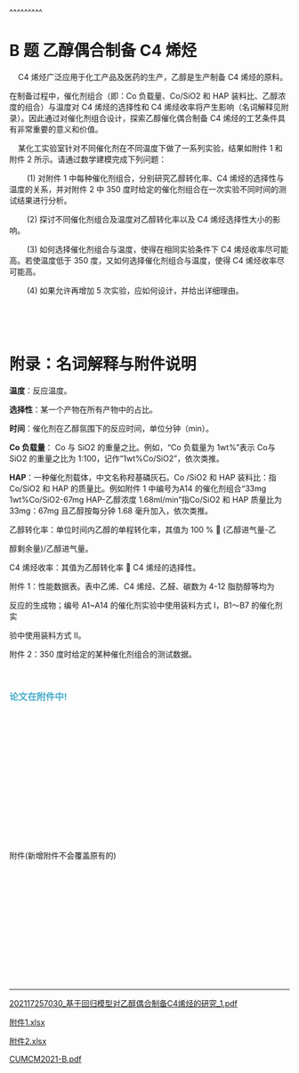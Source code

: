 
<BlogInfo title="基于回归模型对乙醇偶合制备 C4 烯烃的研究" author="白日梦想猿" pv=0 read_times=0 pre_cost_time=51 category="数学建模" tag_list="['美赛', '线性回归', '数学建模']" create_time="2021.09.12 22:53:53.435603" update_time="2022.09.05 22:28:36" />

^^^^^^^^^
<h1>B 题 乙醇偶合制备 C4 烯烃&nbsp;</h1>

<p>&nbsp;&nbsp;&nbsp;&nbsp;C4 烯烃广泛应用于化工产品及医药的生产，乙醇是生产制备 C4 烯烃的原料。</p>

<p>在制备过程中，催化剂组合（即：Co 负载量、Co/SiO2 和 HAP 装料比、乙醇浓度的组合）与温度对 C4 烯烃的选择性和 C4 烯烃收率将产生影响（名词解释见附录）。因此通过对催化剂组合设计，探索乙醇催化偶合制备 C4 烯烃的工艺条件具有非常重要的意义和价值。</p>

<p>&nbsp; &nbsp; 某化工实验室针对不同催化剂在不同温度下做了一系列实验，结果如附件 1 和附件 2 所示。请通过数学建模完成下列问题：</p>

<p>&nbsp;&nbsp;&nbsp;&nbsp;&nbsp;&nbsp;&nbsp;&nbsp;(1) 对附件 1 中每种催化剂组合，分别研究乙醇转化率、C4 烯烃的选择性与温度的关系，并对附件 2 中 350 度时给定的催化剂组合在一次实验不同时间的测试结果进行分析。</p>

<p>&nbsp;&nbsp;&nbsp;&nbsp;&nbsp;&nbsp;&nbsp;&nbsp;(2) 探讨不同催化剂组合及温度对乙醇转化率以及 C4 烯烃选择性大小的影响。</p>

<p>&nbsp;&nbsp;&nbsp;&nbsp;&nbsp;&nbsp;&nbsp;&nbsp;(3) 如何选择催化剂组合与温度，使得在相同实验条件下 C4 烯烃收率尽可能高。若使温度低于 350 度，又如何选择催化剂组合与温度，使得 C4 烯烃收率尽可能高。</p>

<p>&nbsp;&nbsp;&nbsp;&nbsp;&nbsp;&nbsp;&nbsp;&nbsp;(4) 如果允许再增加 5 次实验，应如何设计，并给出详细理由。</p>

<p>&nbsp;</p>

<p>&nbsp;</p>

<h1>附录：名词解释与附件说明</h1>

<p><strong>温度</strong>：反应温度。</p>

<p><strong>选择性</strong>：某一个产物在所有产物中的占比。</p>

<p><strong>时间</strong>：催化剂在乙醇氛围下的反应时间，单位分钟（min）。</p>

<p><strong>Co 负载量</strong>： Co 与 SiO2 的重量之比。例如，&ldquo;Co 负载量为 1wt%&rdquo;表示 Co与 SiO2 的重量之比为 1:100，记作&ldquo;1wt%Co/SiO2&rdquo;，依次类推。</p>

<p><strong>HAP</strong>：一种催化剂载体，中文名称羟基磷灰石。Co /SiO2 和 HAP 装料比：指 Co/SiO2 和 HAP 的质量比。例如附件 1 中编号为A14 的催化剂组合&ldquo;33mg 1wt%Co/SiO2-67mg HAP-乙醇浓度 1.68ml/min&rdquo;指Co/SiO2 和 HAP 质量比为 33mg：67mg 且乙醇按每分钟 1.68 毫升加入，依次类推。</p>

<p>乙醇转化率：单位时间内乙醇的单程转化率，其值为 100 %  (乙醇进气量-乙</p>

<p>醇剩余量)/乙醇进气量。</p>

<p>C4 烯烃收率：其值为乙醇转化率  C4 烯烃的选择性。</p>

<p>附件 1：性能数据表。表中乙烯、C4 烯烃、乙醛、碳数为 4-12 脂肪醇等均为</p>

<p>反应的生成物；编号 A1~A14 的催化剂实验中使用装料方式 I，B1～B7 的催化剂实</p>

<p>验中使用装料方式 II。</p>

<p>附件 2：350 度时给定的某种催化剂组合的测试数据。</p>

<p>&nbsp;</p>

<h3><span style="color:#46acc8">论文在附件中!</span></h3>

<p>&nbsp;</p>

<p>&nbsp;</p>

<p>&nbsp;</p>

<p>&nbsp;</p>

<p>&nbsp;</p>

<p>&nbsp;</p>

<p>&nbsp;</p>

<p>&nbsp;</p>

<p>​附件​(新增附件不会覆盖原有的)</p>

<p>&nbsp;</p>

<p>&nbsp;</p>

<p>&nbsp;</p>

<p>&nbsp;</p>

<p>&nbsp;</p>

<p>&nbsp;</p>

<p>&nbsp;</p>

<hr />
<p><a href="../media/file/2021/09/12/202117257030_基于回归模型对乙醇偶合制备C4烯烃的研究_1.pdf" target="_blank">202117257030_基于回归模型对乙醇偶合制备C4烯烃的研究_1.pdf</a></p>

<p><a href="../media/file/2021/09/12/附件1.xlsx" target="_blank">附件1.xlsx</a></p>

<p><a href="../media/file/2021/09/12/附件2.xlsx" target="_blank">附件2.xlsx</a></p>

<p><a href="../media/file/2021/09/12/CUMCM2021-B.pdf" target="_blank">CUMCM2021-B.pdf</a></p>

